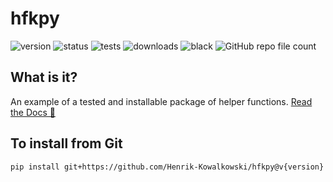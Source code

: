 # hfkpy
![version](https://img.shields.io/github/v/release/Henrik-Kowalkowski/hfkpy) ![status](https://img.shields.io/github/workflow/status/)
![tests](Henrik-Kowalkowski/hfkpy/Unit%20Test%20hfkpy)
![downloads](https://img.shields.io/github/downloads/Henrik-Kowalkowski/hfkpy/v{version}/total) 
![black](https://img.shields.io/badge/code%20style-black-%23000000)
![GitHub repo file count](https://img.shields.io/github/directory-file-count/Henrik-Kowalkowski/hfkpy)
## What is it?
An example of a tested and installable package of helper functions. [Read the Docs 🚀](https://henrik-kowalkowski.github.io/hfkpy/html/index.html)

## To install from Git
`pip install git+https://github.com/Henrik-Kowalkowski/hfkpy@v{version}`